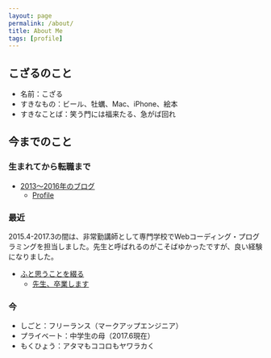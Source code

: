 ```yaml
---
layout: page
permalink: /about/
title: About Me
tags: [profile]
---
```


## こざるのこと

- 名前：こざる
- すきなもの：ビール、牡蠣、Mac、iPhone、絵本
- すきなことば：笑う門には福来たる、急がば回れ

## 今までのこと

### 生まれてから転職まで

- [2013〜2016年のブログ](http://blog.kozaru.me)
  - [Profile](http://blog.kozaru.me/profile/)

### 最近

2015.4-2017.3の間は、非常勤講師として専門学校でWebコーディング・プログラミングを担当しました。先生と呼ばれるのがこそばゆかったですが、良い経験になりました。

- [ふと思うことを綴る](https://kozaru.goat.me/)
  - [先生、卒業します](https://kozaru.goat.me/5OVVwz0S)

### 今

- しごと：フリーランス（マークアップエンジニア）
- プライベート：中学生の母（2017.6現在）
- もくひょう：アタマもココロもヤワラカく
